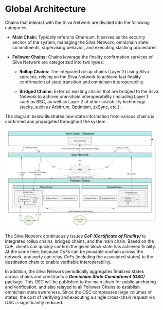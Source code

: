 # Global Architecture

Chains that interact with the Silva Network are divided into the following categories:

* **Main Chain:** Typically refers to Ethereum. It serves as the security anchor of the system, managing the Silva Network, omnichain state commitments, supervising behavior, and executing slashing procedures.

* **Follower Chains:** Chains leverage the finality confirmation services of Silva Network are categorized into two types:

  * **Rollup Chains:** The integrated rollup chains (Layer 2\) using Silva services, relying on the Silva Network to achieve fast finality confirmation of state transition and omnichain interoperability.

  * **Bridged Chains:** External existing chains that are bridged to the Silva Network to achieve omnichain interoperability (including Layer 1 such as BSC, as well as Layer 2 of other scalability technology stacks, such as Arbitrum, Optimism, zkSync, etc.) .

The diagram below illustrates how state information from various chains is confirmed and propagated throughout the system:

![System Structure](../../static/img/SystemStructureOverview.jpg)

The Silva Network continuously issues ***CoF (Certificate of Finality)*** to integrated rollup chains, bridged chains, and the main chain. Based on the *CoF*, clients can quickly confirm the given block state has achieved finality. At the same time, because *CoFs* can be provable onchain across the network, any party can relay *CoFs* (including the associated states) to the destination chain to enable verifiable interoperability.

In addition, the Silva Network periodically aggregates finalized states across chains and constructs a ***Omnichian State Commitment (OSC)*** package. This *OSC* will be published to the main chain for public anchoring and verification, and also relayed to all Follower Chains to establish omnichain state awareness. Since the *OSC* compresses large volumes of states, the cost of verifying and executing a single cross-chain request via *OSC* is significantly reduced.